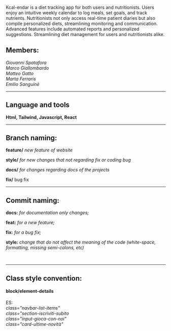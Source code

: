 <p> Kcal-endar is a diet tracking app for both users and nutritionists. Users enjoy an intuitive weekly calendar to log meals, set goals, and track nutrients. Nutritionists not only access real-time patient diaries but also compile personalized diets, streamlining monitoring and communication. Advanced features include automated reports and personalized suggestions. Streamlining diet management for users and nutritionists alike. </p>

<h2>Members:</h2>
<i>Giovanni Spatafora <br>
Marco Giallombardo<br>
Matteo Gatto <br>
Marta Ferraris<br>
Emilio Sanguinè </i>
<br>
<hr>

<h2> Language and tools </h2>

<b> Html, Tailwind, Javascript, React </b> 
<br>
<hr>

<h2>Branch naming: </h2> 

<b>feature/</b>   <i>new feature of website </i> 

<b>style/</b>  <i>for new changes that not regarding fix or coding bug </i> 

<b>docs/</b> <i>for changes regarding docs of the projects </i>  

<b>fix/</b> bug fix
<br>
<hr>


<h2>Commit naming:</h2>

<b>docs:</b> <i>for documentation only changes; </i>

<b>feat:</b>  <i>for a new feature; </i> 

<b>fix:</b>  <i>for a bug fix; </i> 

<b>style:</b>  <i>change that do not affect the meaning of the code (white-space, formatting, missing semi-colons, etc) </i> 

<br>
<hr>


<h2>Class style convention: </h2>
 
<h4><b>block/element-details</b> <br> </h4>

ES: <br>
<i>class="navbar-list-items" <br>
class="section-iscriviti-subito <br>
class="input-gioca-con-noi" <br>
class="card-ultime-novità" <br>
</i>
